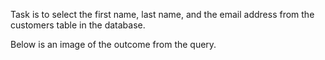 Task is to select the first name, last name, and the email address from the customers table in the database.

Below is an image of the outcome from the query.
